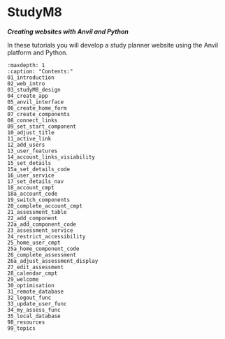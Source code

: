 # StudyM8

***Creating websites with Anvil and Python***

In these tutorials you will develop a study planner website using the Anvil platform and Python.

```{toctree}
:maxdepth: 1
:caption: "Contents:"
01_introduction
02_web_intro
03_studyM8_design
04_create_app
05_anvil_interface
06_create_home_form
07_create_components
08_connect_links
09_set_start_component
10_adjust_title
11_active_link
12_add_users
13_user_features
14_account_links_visiability
15_set_details
15a_set_details_code
16_user_service
17_set_details_nav
18_account_cmpt
18a_account_code
19_switch_components
20_complete_account_cmpt
21_assessment_table
22_add_component
22a_add_component_code
23_assessment_service
24_restrict_accessibility
25_home_user_cmpt
25a_home_component_code
26_complete_assessment
26a_adjust_assessment_display
27_edit_assessment
28_calendar_cmpt
29_welcome
30_optimisation
31_remote_database
32_logout_func
33_update_user_func
34_my_assess_func
35_local_database
98_resources
99_topics
```
